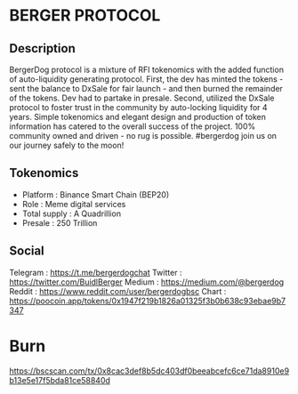 # BERGER PROTOCOL


## Description

BergerDog protocol is a mixture of RFI tokenomics with the added function of auto-liquidity generating protocol. First, the dev has minted the tokens - sent the balance to DxSale for fair launch - and then burned the remainder of the tokens. Dev had to partake in presale. Second, utilized the DxSale protocol to foster trust in the community by auto-locking liquidity for 4 years. Simple tokenomics and elegant design and production of token information has catered to the overall success of the project. 100% community owned and driven - no rug is possible. #bergerdog join us on our journey safely to the moon!

## Tokenomics

- Platform : Binance Smart Chain (BEP20)
- Role : Meme digital services
- Total supply : A Quadrillion
- Presale : 250 Trillion

## Social 

Telegram : https://t.me/bergerdogchat
Twitter :  https://twitter.com/BuidlBerger
Medium : https://medium.com/@bergerdog
Reddit : https://www.reddit.com/user/bergerdogbsc
Chart : https://poocoin.app/tokens/0x1947f219b1826a01325f3b0b638c93ebae9b7347

# Burn

https://bscscan.com/tx/0x8cac3def8b5dc403df0beeabcefc6ce71da8910e9b13e5e17f5bda81ce58840d

